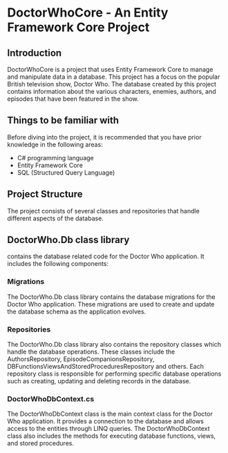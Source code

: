 # DoctorWhoCore - An Entity Framework Core Project

## Introduction


DoctorWhoCore is a project that uses Entity Framework Core to manage and manipulate data in a database. This project has a focus on the popular British television show, Doctor Who. The database created by this project contains information about the various characters, enemies, authors, and episodes that have been featured in the show.

## Things to be familiar with

Before diving into the project, it is recommended that you have prior knowledge in the following areas:

- C# programming language
- Entity Framework Core
- SQL (Structured Query Language)

## Project Structure
The project consists of several classes and repositories that handle different aspects of the database.

## DoctorWho.Db class library
contains the database related code for the Doctor Who application. It includes the following components:

### Migrations
The DoctorWho.Db class library contains the database migrations for the Doctor Who application. These migrations are used to create and update the database schema as the application evolves.

### Repositories
The DoctorWho.Db class library also contains the repository classes which handle the database operations. These classes include the AuthorsRepository, EpisodeCompanionsRepository, DBFunctionsViewsAndStoredProceduresRepository and others. Each repository class is responsible for performing specific database operations such as creating, updating and deleting records in the database.

### DoctorWhoDbContext.cs
The DoctorWhoDbContext class is the main context class for the Doctor Who application. It provides a connection to the database and allows access to the entities through LINQ queries. The DoctorWhoDbContext class also includes the methods for executing database functions, views, and stored procedures.
